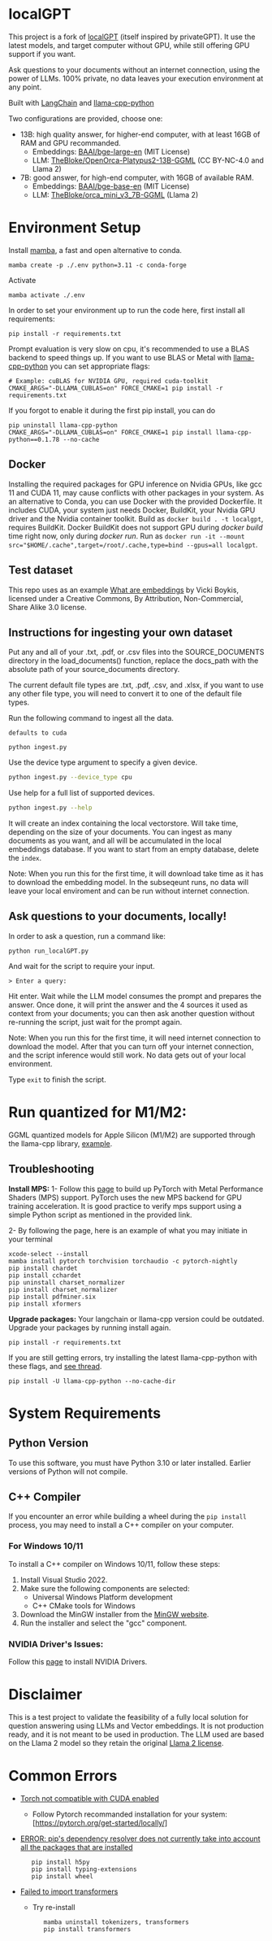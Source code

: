 # localGPT

This project is a fork of [localGPT](https://github.com/PromtEngineer/localGPT) (itself inspired by privateGPT). It use the latest models, and target computer without GPU, while still offering GPU support if you want.

Ask questions to your documents without an internet connection, using the power of LLMs. 100% private, no data leaves your execution environment at any point.

Built with [LangChain](https://github.com/hwchase17/langchain) and [llama-cpp-python](https://github.com/abetlen/llama-cpp-python)

Two configurations are provided, choose one:
* 13B: high quality answer, for higher-end computer, with at least 16GB of RAM and GPU recommanded.
  * Embeddings: [BAAI/bge-large-en](https://huggingface.co/BAAI/bge-large-en) (MIT License)
  * LLM: [TheBloke/OpenOrca-Platypus2-13B-GGML](https://huggingface.co/TheBloke/OpenOrca-Platypus2-13B-GGML) (CC BY-NC-4.0 and Llama 2)
* 7B: good answer, for high-end computer, with 16GB of available RAM.
  * Embeddings: [BAAI/bge-base-en](https://huggingface.co/BAAI/bge-large-en) (MIT License)
  * LLM: [TheBloke/orca_mini_v3_7B-GGML](https://huggingface.co/TheBloke/orca_mini_v3_7B-GGML) (Llama 2)

# Environment Setup

Install [mamba](https://github.com/mamba-org/mamba), a fast and open alternative to conda.
```shell
mamba create -p ./.env python=3.11 -c conda-forge
```

Activate
```shell
mamba activate ./.env
```

In order to set your environment up to run the code here, first install all requirements:
```shell
pip install -r requirements.txt
```

Prompt evaluation is very slow on cpu, it's recommended to use a BLAS backend to speed things up.
If you want to use BLAS or Metal with [llama-cpp-python](<(https://github.com/abetlen/llama-cpp-python#installation-with-openblas--cublas--clblast--metal)>) you can set appropriate flags:
```shell
# Example: cuBLAS for NVIDIA GPU, required cuda-toolkit
CMAKE_ARGS="-DLLAMA_CUBLAS=on" FORCE_CMAKE=1 pip install -r requirements.txt
```
If you forgot to enable it during the first pip install, you can do
```shell
pip uninstall llama-cpp-python
CMAKE_ARGS="-DLLAMA_CUBLAS=on" FORCE_CMAKE=1 pip install llama-cpp-python==0.1.78 --no-cache
```

## Docker

Installing the required packages for GPU inference on Nvidia GPUs, like gcc 11 and CUDA 11, may cause conflicts with other packages in your system.
As an alternative to Conda, you can use Docker with the provided Dockerfile.
It includes CUDA, your system just needs Docker, BuildKit, your Nvidia GPU driver and the Nvidia container toolkit.
Build as `docker build . -t localgpt`, requires BuildKit.
Docker BuildKit does not support GPU during *docker build* time right now, only during *docker run*.
Run as `docker run -it --mount src="$HOME/.cache",target=/root/.cache,type=bind --gpus=all localgpt`.

## Test dataset

This repo uses as an example [What are embeddings](https://vickiboykis.com/what_are_embeddings/) by Vicki Boykis, licensed under a Creative Commons, By Attribution, Non-Commercial, Share Alike 3.0 license.

## Instructions for ingesting your own dataset

Put any and all of your .txt, .pdf, or .csv files into the SOURCE_DOCUMENTS directory
in the load_documents() function, replace the docs_path with the absolute path of your source_documents directory.

The current default file types are .txt, .pdf, .csv, and .xlsx, if you want to use any other file type, you will need to convert it to one of the default file types.

Run the following command to ingest all the data.

`defaults to cuda`

```shell
python ingest.py
```

Use the device type argument to specify a given device.

```sh
python ingest.py --device_type cpu
```

Use help for a full list of supported devices.

```sh
python ingest.py --help
```

It will create an index containing the local vectorstore. Will take time, depending on the size of your documents.
You can ingest as many documents as you want, and all will be accumulated in the local embeddings database.
If you want to start from an empty database, delete the `index`.

Note: When you run this for the first time, it will download take time as it has to download the embedding model. In the subseqeunt runs, no data will leave your local enviroment and can be run without internet connection.

## Ask questions to your documents, locally!

In order to ask a question, run a command like:

```shell
python run_localGPT.py
```

And wait for the script to require your input.

```shell
> Enter a query:
```

Hit enter. Wait while the LLM model consumes the prompt and prepares the answer. Once done, it will print the answer and the 4 sources it used as context from your documents; you can then ask another question without re-running the script, just wait for the prompt again.

Note: When you run this for the first time, it will need internet connection to download the model. After that you can turn off your internet connection, and the script inference would still work. No data gets out of your local environment.

Type `exit` to finish the script.


# Run quantized for M1/M2:

GGML quantized models for Apple Silicon (M1/M2) are supported through the llama-cpp library, [example](https://huggingface.co/TheBloke/Wizard-Vicuna-13B-Uncensored-GGML).

## Troubleshooting

**Install MPS:**
1- Follow this [page](https://developer.apple.com/metal/pytorch/) to build up PyTorch with Metal Performance Shaders (MPS) support. PyTorch uses the new MPS backend for GPU training acceleration. It is good practice to verify mps support using a simple Python script as mentioned in the provided link.

2- By following the page, here is an example of what you may initiate in your terminal

```shell
xcode-select --install
mamba install pytorch torchvision torchaudio -c pytorch-nightly
pip install chardet
pip install cchardet
pip uninstall charset_normalizer
pip install charset_normalizer
pip install pdfminer.six
pip install xformers
```

**Upgrade packages:**
Your langchain or llama-cpp version could be outdated. Upgrade your packages by running install again.

```shell
pip install -r requirements.txt
```

If you are still getting errors, try installing the latest llama-cpp-python with these flags, and [see thread](https://github.com/abetlen/llama-cpp-python/issues/317#issuecomment-1587962205).

```shell
pip install -U llama-cpp-python --no-cache-dir
```

# System Requirements

## Python Version

To use this software, you must have Python 3.10 or later installed. Earlier versions of Python will not compile.

## C++ Compiler

If you encounter an error while building a wheel during the `pip install` process, you may need to install a C++ compiler on your computer.

### For Windows 10/11

To install a C++ compiler on Windows 10/11, follow these steps:

1. Install Visual Studio 2022.
2. Make sure the following components are selected:
   - Universal Windows Platform development
   - C++ CMake tools for Windows
3. Download the MinGW installer from the [MinGW website](https://sourceforge.net/projects/mingw/).
4. Run the installer and select the "gcc" component.

### NVIDIA Driver's Issues:

Follow this [page](https://linuxconfig.org/how-to-install-the-nvidia-drivers-on-ubuntu-22-04) to install NVIDIA Drivers.

# Disclaimer

This is a test project to validate the feasibility of a fully local solution for question answering using LLMs and Vector embeddings. It is not production ready, and it is not meant to be used in production. The LLM used are based on the Llama 2 model so they retain the original [Llama 2 license](https://github.com/facebookresearch/llama/blob/main/LICENSE).

# Common Errors

 - [Torch not compatible with CUDA enabled](https://github.com/pytorch/pytorch/issues/30664)

   - Follow Pytorch recommanded installation for your system: [https://pytorch.org/get-started/locally/]

- [ERROR: pip's dependency resolver does not currently take into account all the packages that are installed](https://stackoverflow.com/questions/72672196/error-pips-dependency-resolver-does-not-currently-take-into-account-all-the-pa/76604141#76604141)
  ```shell
     pip install h5py
     pip install typing-extensions
     pip install wheel
  ```
- [Failed to import transformers](https://github.com/huggingface/transformers/issues/11262)
  - Try re-install
    ```shell
       mamba uninstall tokenizers, transformers
       pip install transformers
    ```

